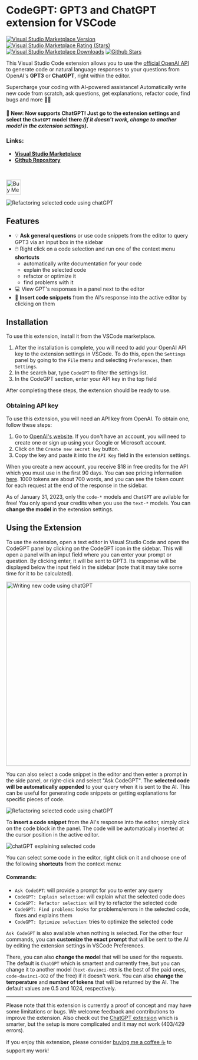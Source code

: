 # CodeGPT: GPT3 and ChatGPT extension for VSCode

[![Visual Studio Marketplace Version](https://img.shields.io/visual-studio-marketplace/v/timkmecl.codegpt3)](https://marketplace.visualstudio.com/items?itemName=timkmecl.codegpt3)
[![Visual Studio Marketplace Rating (Stars)](https://img.shields.io/visual-studio-marketplace/stars/timkmecl.codegpt3)](https://marketplace.visualstudio.com/items?itemName=timkmecl.codegpt3)
[![Visual Studio Marketplace Downloads](https://img.shields.io/visual-studio-marketplace/d/timkmecl.codegpt3)](https://marketplace.visualstudio.com/items?itemName=timkmecl.codegpt3)
[![Github Stars](https://img.shields.io/github/stars/timkmecl/codegpt)](https://github.com/timkmecl/codegpt)

This Visual Studio Code extension allows you to use the [official OpenAI API](https://openai.com/api/) to generate code or natural language responses to your questions from OpenAI's **GPT3** or **ChatGPT**, right within the editor.

Supercharge your coding with AI-powered assistance! Automatically write new code from scratch, ask questions, get explanations, refactor code, find bugs and more 🚀✨ 


#### 📢 **New:** Now supports ChatGPT! Just go to the extension settings and select the `ChatGPT` model there *(if it doesn't work, change to another model in the extension settings)*.

### Links:

- **[Visual Studio Marketplace](https://marketplace.visualstudio.com/items?itemName=timkmecl.codegpt3)**
- **[Github Repository](https://github.com/timkmecl/codegpt)**

<br>

<a href="https://www.buymeacoffee.com/timkmecl" target="_blank"><img src="resources/buy-default-yellow-small.png" alt="Buy Me A Coffee" style="height: 40px" ></a>


<img src="examples/main.png" alt="Refactoring selected code using chatGPT"/>

## Features
- 💡 **Ask general questions** or use code snippets from the editor to query GPT3 via an input box in the sidebar
- 🖱️ Right click on a code selection and run one of the context menu **shortcuts**
	- automatically write documentation for your code
	- explain the selected code
	- refactor or optimize it
	- find problems with it
- 💻 View GPT's responses in a panel next to the editor
- 📝 **Insert code snippets** from the AI's response into the active editor by clicking on them



## Installation

To use this extension, install it from the VSCode marketplace.

1. After the installation is complete, you will need to add your OpenAI API key to the extension settings in VSCode. To do this, open the `Settings` panel by going to the `File` menu and selecting `Preferences`, then `Settings`.
2. In the search bar, type `CodeGPT` to filter the settings list.
3. In the CodeGPT section, enter your API key in the top field

After completing these steps, the extension should be ready to use.

### Obtaining API key

To use this extension, you will need an API key from OpenAI. To obtain one, follow these steps:

1. Go to [OpenAI's website](https://platform.openai.com/account/api-keys). If you don't have an account, you will need to create one or sign up using your Google or Microsoft account.
2. Click on the `Create new secret key` button.
3. Copy the key and paste it into the `API Key` field in the extension settings.

When you create a new account, you receive $18 in free credits for the API which you must use in the first 90 days. You can see pricing information [here](https://openai.com/api/pricing/). 1000 tokens are about 700 words, and you can see the token count for each request at the end of the response in the sidebar.

As of January 31, 2023, only the `code-*` models and `ChatGPT` are avilable for free! You only spend your credits when you use the `text-*` models. You can **change the model** in the extension settings.

## Using the Extension

To use the extension, open a text editor in Visual Studio Code and open the CodeGPT panel by clicking on the CodeGPT icon in the sidebar. This will open a panel with an input field where you can enter your prompt or question. By clicking enter, it will be sent to GPT3. Its response will be displayed below the input field in the sidebar (note that it may take some time for it to be calculated).

<img src="examples/create.png" alt="Writing new code using chatGPT" width="500"/>

You can also select a code snippet in the editor and then enter a prompt in the side panel, or right-click and select "Ask CodeGPT". The **selected code will be automatically appended** to your query when it is sent to the AI. This can be useful for generating code snippets or getting explanations for specific pieces of code.

<img src="examples/explain.png" alt="Refactoring selected code using chatGPT"/>

To **insert a code snippet** from the AI's response into the editor, simply click on the code block in the panel. The code will be automatically inserted at the cursor position in the active editor.

<img src="examples/refactor.png" alt="chatGPT explaining selected code"/>

You can select some code in the editor, right click on it and choose one of the following **shortcuts** from the context menu:
#### Commands:
- `Ask CodeGPT`: will provide a prompt for you to enter any query
- `CodeGPT: Explain selection`: will explain what the selected code does
- `CodeGPT: Refactor selection`: will try to refactor the selected code
- `CodeGPT: Find problems`: looks for problems/errors in the selected code, fixes and explains them
- `CodeGPT: Optimize selection`: tries to optimize the selected code

`Ask CodeGPT` is also available when nothing is selected. For the other four commands, you can **customize the exact prompt** that will be sent to the AI by editing the extension settings in VSCode Preferences.

There, you can also **change the model** that will be used for the requests. The default is `ChatGPT` which is smartest and currently free, but you can change it to another model (`text-davinci-003` is the best of the paid ones, `code-davinci-002` of the free) if it doesn't work. You can also **change the temperature** and **number of tokens** that will be returned by the AI. The default values are 0.5 and 1024, respectively.

---

Please note that this extension is currently a proof of concept and may have some limitations or bugs. We welcome feedback and contributions to improve the extension. Also check out the [ChatGPT extension](https://github.com/timkmecl/chatgpt-vscode) which is smarter, but the setup is more complicated and it may not work (403/429 errors). 

If you enjoy this extension, please consider [buying me a coffee ☕️](https://www.buymeacoffee.com/timkmecl) to support my work! 